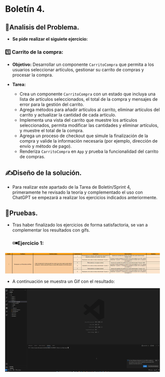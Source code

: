 # Boletín 4.
## 🔎Analisis del Problema.
- **Se pide realizar el siguiete ejercicio:**

 ###  1️⃣ Carrito de la compra:
- **Objetivo:** Desarrollar un componente `CarritoCompra` que permita a los usuarios seleccionar artículos, gestionar su carrito de compras y procesar la compra.

- **Tarea:** 
  - Crea un componente `CarritoCompra` con un estado que incluya una lista de artículos seleccionados, el total de la compra y mensajes de error para la gestión del carrito.
  - Agrega métodos para añadir artículos al carrito, eliminar artículos del carrito y actualizar la cantidad de cada artículo.
  - Implementa una vista del carrito que muestre los artículos seleccionados, permita modificar las cantidades y eliminar artículos, y muestre el total de la compra.
  - Agrega un proceso de checkout que simule la finalización de la compra y valide la información necesaria (por ejemplo, dirección de envío y método de pago).
  - Renderiza `CarritoCompra` en `App` y prueba la funcionalidad del carrito de compras.


## ✍Diseño de la solución.
- Para realizar este apartado de la Tarea de Boletín/Sprint 4, primeramente he revisado la teoría y complementado el uso con ChatGPT se empezará a realizar los ejercicios indicados anteriormente.
## 🧾Pruebas.
- Tras haber finalizado los ejercicios de forma satisfactoria, se van a complementar los resultados con gifs.

  ### ◽◾Ejercicio 1:

![Excel Ejercicio](https://github.com/JoseAntonioSegura/Imagenes/blob/30c964a7ee1f14b33ea31aef0fd98b94107ffba3/T2-Sprint3-1.png)
  -  A continuación se muestra un Gif con el resultado:

![Ejercicio](https://github.com/JoseAntonioSegura/Imagenes/blob/95dcc23b1763a235e78d7af9d4a216265db97987/Videos/T2-Sprint3-1.gif)
